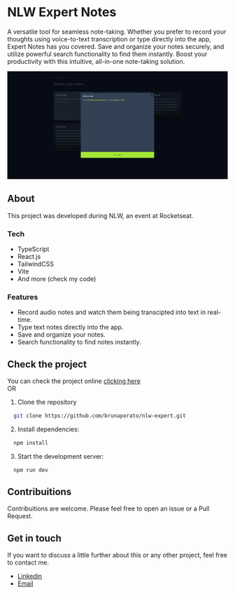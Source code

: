# NLW Expert Notes

A versatile tool for seamless note-taking. Whether you prefer to record your thoughts using voice-to-text transcription or type directly into the app, Expert Notes has you covered. Save and organize your notes securely, and utilize powerful search functionality to find them instantly. Boost your productivity with this intuitive, all-in-one note-taking solution.

![App preview](./src/assets/preview-app.png)

## About
This project was developed during NLW, an event at Rocketseat.

### Tech
- TypeScript
- React.js
- TailwindCSS
- Vite
- And more (check my code)

### Features
- Record audio notes and watch them being transcipted into text in real-time.
- Type text notes directly into the app.
- Save and organize your notes.
- Search functionality to find notes instantly.

## Check the project
You can check the project online [clicking here](https://nlw-expert-orpin.vercel.app/)
<br />
OR
<br />
1. Clone the repository

```bash
  git clone https://github.com/brunaporato/nlw-expert.git
```

2. Install dependencies:
```bash
  npm install
```

3. Start the development server:
```bash
  npm run dev
```

## Contribuitions
Contribuitions are welcome. Please feel free to open an issue or a Pull Request.

## Get in touch
If you want to discuss a little further about this or any other project, feel free to contact me.
- [Linkedin](https://linkedin.com/in/brunaporato)
- [Email](mailto:poratodev@gmail.com)
